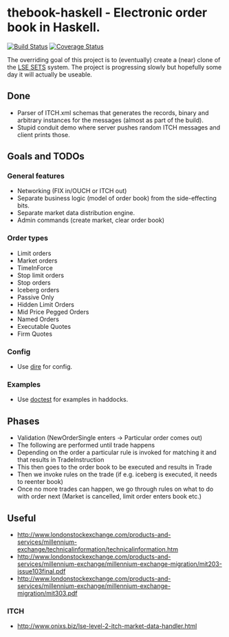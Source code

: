 thebook-haskell - Electronic order book in Haskell.
===================================================

[![Build Status](https://travis-ci.org/jkozlowski/thebook-haskell.png?branch=master)](https://travis-ci.org/jkozlowski/thebook-haskell)
[![Coverage Status](http://coveralls.io/repos/jkozlowski/thebook-haskell/badge.png?branch=master)](http://coveralls.io/r/jkozlowski/thebook-haskell?branch=master)

The overriding goal of this project is to (eventually) create a (near) clone of the [LSE SETS](http://www.londonstockexchange.com/products-and-services/trading-services/sets/sets.htm) system. The project is progressing slowly but hopefully some day it will actually be useable.

## Done

* Parser of ITCH.xml schemas that generates the records,
  binary and arbitrary instances for the messages (almost as part of the build).
* Stupid conduit demo where server pushes random 
  ITCH messages and client prints those.

## Goals and TODOs

### General features
* Networking (FIX in/OUCH or ITCH out)
* Separate business logic (model of order book) from the side-effecting bits.
* Separate market data distribution engine.
* Admin commands (create market, clear order book)

### Order types
* Limit orders
* Market orders
* TimeInForce
* Stop limit orders
* Stop orders
* Iceberg orders
* Passive Only
* Hidden Limit Orders
* Mid Price Pegged Orders
* Named Orders
* Executable Quotes
* Firm Quotes

### Config
* Use [dire](http://hackage.haskell.org/package/dyre) for config.

### Examples

* Use [doctest](https://github.com/sol/doctest-haskell#readme) for examples in haddocks.

## Phases
* Validation (NewOrderSingle enters -> Particular order comes out)
* The following are performed until trade happens
* Depending on the order a particular rule is invoked for matching it and that results in TradeInstruction
* This then goes to the order book to be executed and results in Trade
* Then we invoke rules on the trade (if e.g. iceberg is executed, it needs to reenter book)
* Once no more trades can happen, we go through rules on what to do with order next (Market is cancelled, limit order enters book etc.)

## Useful
* http://www.londonstockexchange.com/products-and-services/millennium-exchange/technicalinformation/technicalinformation.htm
* http://www.londonstockexchange.com/products-and-services/millennium-exchange/millennium-exchange-migration/mit203-issue103final.pdf
* http://www.londonstockexchange.com/products-and-services/millennium-exchange/millennium-exchange-migration/mit303.pdf

### ITCH
* http://www.onixs.biz/lse-level-2-itch-market-data-handler.html
